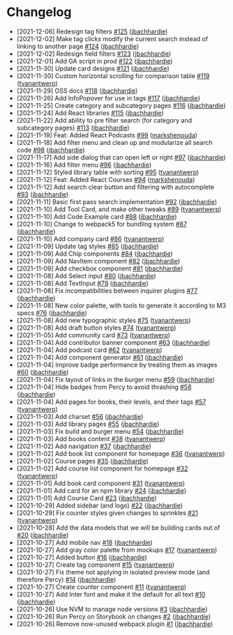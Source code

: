 # Changelog

- [2021-12-06] Redesign tag filters [\#125](https://github.com/thisdot/framework.dev/pull/125) ([jbachhardie](https://github.com/jbachhardie))
- [2021-12-02] Make tag clicks modify the current search instead of linking to another page [\#124](https://github.com/thisdot/framework.dev/pull/124) ([jbachhardie](https://github.com/jbachhardie))
- [2021-12-02] Redesign field filters [\#123](https://github.com/thisdot/framework.dev/pull/123) ([jbachhardie](https://github.com/jbachhardie))
- [2021-12-01] Add GA script in prod [\#122](https://github.com/thisdot/framework.dev/pull/122) ([jbachhardie](https://github.com/jbachhardie))
- [2021-11-30] Update card designs [\#121](https://github.com/thisdot/framework.dev/pull/121) ([jbachhardie](https://github.com/jbachhardie))
- [2021-11-30] Custom horizontal scrolling for comparison table [\#119](https://github.com/thisdot/framework.dev/pull/119) ([tvanantwerp](https://github.com/tvanantwerp))
- [2021-11-29] OSS docs [\#118](https://github.com/thisdot/framework.dev/pull/118) ([jbachhardie](https://github.com/jbachhardie))
- [2021-11-26] Add InfoPopover for use in tags [\#117](https://github.com/thisdot/framework.dev/pull/117) ([jbachhardie](https://github.com/jbachhardie))
- [2021-11-25] Create category and subcategory pages [\#116](https://github.com/thisdot/framework.dev/pull/116) ([jbachhardie](https://github.com/jbachhardie))
- [2021-11-24] Add React libraries [\#115](https://github.com/thisdot/framework.dev/pull/115) ([jbachhardie](https://github.com/jbachhardie))
- [2021-11-22] Add ability to pre filter search \(for category and subcategory pages\) [\#113](https://github.com/thisdot/framework.dev/pull/113) ([jbachhardie](https://github.com/jbachhardie))
- [2021-11-19] Feat: Added React Podcasts [\#99](https://github.com/thisdot/framework.dev/pull/99) ([markshenouda](https://github.com/markshenouda))
- [2021-11-18] Add filter menu and clean up and modularize all search code [\#98](https://github.com/thisdot/framework.dev/pull/98) ([jbachhardie](https://github.com/jbachhardie))
- [2021-11-17] Add side dialog that can open left or right [\#97](https://github.com/thisdot/framework.dev/pull/97) ([jbachhardie](https://github.com/jbachhardie))
- [2021-11-16] Add filter menu [\#96](https://github.com/thisdot/framework.dev/pull/96) ([jbachhardie](https://github.com/jbachhardie))
- [2021-11-12] Styled library table with sorting [\#95](https://github.com/thisdot/framework.dev/pull/95) ([tvanantwerp](https://github.com/tvanantwerp))
- [2021-11-12] Feat: Added React Courses [\#94](https://github.com/thisdot/framework.dev/pull/94) ([markshenouda](https://github.com/markshenouda))
- [2021-11-12] Add search clear button and filtering with autocomplete [\#93](https://github.com/thisdot/framework.dev/pull/93) ([jbachhardie](https://github.com/jbachhardie))
- [2021-11-11] Basic first pass search implementation [\#92](https://github.com/thisdot/framework.dev/pull/92) ([jbachhardie](https://github.com/jbachhardie))
- [2021-11-10] Add Tool Card, and make other tweaks [\#89](https://github.com/thisdot/framework.dev/pull/89) ([tvanantwerp](https://github.com/tvanantwerp))
- [2021-11-10] Add Code Example card [\#88](https://github.com/thisdot/framework.dev/pull/88) ([jbachhardie](https://github.com/jbachhardie))
- [2021-11-10] Change to webpack5 for bundling system [\#87](https://github.com/thisdot/framework.dev/pull/87) ([jbachhardie](https://github.com/jbachhardie))
- [2021-11-10] Add company card [\#86](https://github.com/thisdot/framework.dev/pull/86) ([tvanantwerp](https://github.com/tvanantwerp))
- [2021-11-09] Update tag styles [\#85](https://github.com/thisdot/framework.dev/pull/85) ([jbachhardie](https://github.com/jbachhardie))
- [2021-11-09] Add Chip components [\#84](https://github.com/thisdot/framework.dev/pull/84) ([jbachhardie](https://github.com/jbachhardie))
- [2021-11-09] Add NavItem component [\#82](https://github.com/thisdot/framework.dev/pull/82) ([jbachhardie](https://github.com/jbachhardie))
- [2021-11-09] Add checkbox component [\#81](https://github.com/thisdot/framework.dev/pull/81) ([jbachhardie](https://github.com/jbachhardie))
- [2021-11-08] Add Select input [\#80](https://github.com/thisdot/framework.dev/pull/80) ([jbachhardie](https://github.com/jbachhardie))
- [2021-11-08] Add TextInput [\#79](https://github.com/thisdot/framework.dev/pull/79) ([jbachhardie](https://github.com/jbachhardie))
- [2021-11-08] Fix incompatibilities between inquirer plugins [\#77](https://github.com/thisdot/framework.dev/pull/77) ([jbachhardie](https://github.com/jbachhardie))
- [2021-11-08] New color palette, with tools to generate it according to M3 specs [\#76](https://github.com/thisdot/framework.dev/pull/76) ([jbachhardie](https://github.com/jbachhardie))
- [2021-11-08] Add new typographic styles [\#75](https://github.com/thisdot/framework.dev/pull/75) ([tvanantwerp](https://github.com/tvanantwerp))
- [2021-11-08] Add draft button styles [\#74](https://github.com/thisdot/framework.dev/pull/74) ([tvanantwerp](https://github.com/tvanantwerp))
- [2021-11-05] Add community card [\#73](https://github.com/thisdot/framework.dev/pull/73) ([tvanantwerp](https://github.com/tvanantwerp))
- [2021-11-04] Add contributor banner component [\#63](https://github.com/thisdot/framework.dev/pull/63) ([jbachhardie](https://github.com/jbachhardie))
- [2021-11-04] Add podcast card [\#62](https://github.com/thisdot/framework.dev/pull/62) ([tvanantwerp](https://github.com/tvanantwerp))
- [2021-11-04] Add component generator [\#61](https://github.com/thisdot/framework.dev/pull/61) ([jbachhardie](https://github.com/jbachhardie))
- [2021-11-04] Improve badge performance by treating them as images [\#60](https://github.com/thisdot/framework.dev/pull/60) ([jbachhardie](https://github.com/jbachhardie))
- [2021-11-04] Fix layout of links in the burger menu [\#59](https://github.com/thisdot/framework.dev/pull/59) ([jbachhardie](https://github.com/jbachhardie))
- [2021-11-04] Hide badges from Percy to avoid thrashing [\#58](https://github.com/thisdot/framework.dev/pull/58) ([jbachhardie](https://github.com/jbachhardie))
- [2021-11-04] Add pages for books, their levels, and their tags [\#57](https://github.com/thisdot/framework.dev/pull/57) ([tvanantwerp](https://github.com/tvanantwerp))
- [2021-11-03] Add charset [\#56](https://github.com/thisdot/framework.dev/pull/56) ([jbachhardie](https://github.com/jbachhardie))
- [2021-11-03] Add library pages [\#55](https://github.com/thisdot/framework.dev/pull/55) ([jbachhardie](https://github.com/jbachhardie))
- [2021-11-03] Fix build and burger menu [\#54](https://github.com/thisdot/framework.dev/pull/54) ([jbachhardie](https://github.com/jbachhardie))
- [2021-11-03] Add books content [\#38](https://github.com/thisdot/framework.dev/pull/38) ([tvanantwerp](https://github.com/tvanantwerp))
- [2021-11-02] Add navigation [\#37](https://github.com/thisdot/framework.dev/pull/37) ([jbachhardie](https://github.com/jbachhardie))
- [2021-11-02] Add book list component for homepage [\#36](https://github.com/thisdot/framework.dev/pull/36) ([tvanantwerp](https://github.com/tvanantwerp))
- [2021-11-02] Course pages [\#35](https://github.com/thisdot/framework.dev/pull/35) ([jbachhardie](https://github.com/jbachhardie))
- [2021-11-02] Add course list component for homepage [\#32](https://github.com/thisdot/framework.dev/pull/32) ([tvanantwerp](https://github.com/tvanantwerp))
- [2021-11-01] Add book card component [\#31](https://github.com/thisdot/framework.dev/pull/31) ([tvanantwerp](https://github.com/tvanantwerp))
- [2021-11-01] Add card for an npm library [\#24](https://github.com/thisdot/framework.dev/pull/24) ([jbachhardie](https://github.com/jbachhardie))
- [2021-11-01] Add Course Card [\#23](https://github.com/thisdot/framework.dev/pull/23) ([jbachhardie](https://github.com/jbachhardie))
- [2021-10-29] Added sidebar \(and logo\) [\#22](https://github.com/thisdot/framework.dev/pull/22) ([jbachhardie](https://github.com/jbachhardie))
- [2021-10-29] Fix counter styles given changes to sprinkles [\#21](https://github.com/thisdot/framework.dev/pull/21) ([tvanantwerp](https://github.com/tvanantwerp))
- [2021-10-28] Add the data models that we will be building cards out of [\#20](https://github.com/thisdot/framework.dev/pull/20) ([jbachhardie](https://github.com/jbachhardie))
- [2021-10-27] Add mobile nav [\#18](https://github.com/thisdot/framework.dev/pull/18) ([jbachhardie](https://github.com/jbachhardie))
- [2021-10-27] Add gray color palette from mockups [\#17](https://github.com/thisdot/framework.dev/pull/17) ([tvanantwerp](https://github.com/tvanantwerp))
- [2021-10-27] Added button [\#16](https://github.com/thisdot/framework.dev/pull/16) ([jbachhardie](https://github.com/jbachhardie))
- [2021-10-27] Create tag component [\#15](https://github.com/thisdot/framework.dev/pull/15) ([tvanantwerp](https://github.com/tvanantwerp))
- [2021-10-27] Fix theme not applying in isolated preview mode \(and therefore Percy\) [\#14](https://github.com/thisdot/framework.dev/pull/14) ([jbachhardie](https://github.com/jbachhardie))
- [2021-10-27] Create counter component [\#11](https://github.com/thisdot/framework.dev/pull/11) ([tvanantwerp](https://github.com/tvanantwerp))
- [2021-10-27] Add Inter font and make it the default for all text [\#10](https://github.com/thisdot/framework.dev/pull/10) ([jbachhardie](https://github.com/jbachhardie))
- [2021-10-26] Use NVM to manage node versions [\#3](https://github.com/thisdot/framework.dev/pull/3) ([jbachhardie](https://github.com/jbachhardie))
- [2021-10-26] Run Percy on Storybook on changes [\#2](https://github.com/thisdot/framework.dev/pull/2) ([jbachhardie](https://github.com/jbachhardie))
- [2021-10-26] Remove now-unused webpack plugin [\#1](https://github.com/thisdot/framework.dev/pull/1) ([jbachhardie](https://github.com/jbachhardie))